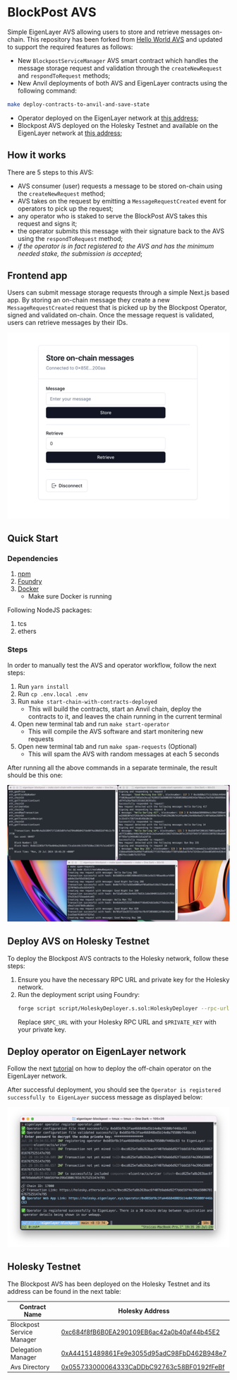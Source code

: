 # BlockPost AVS

Simple EigenLayer AVS allowing users to store and retrieve messages on-chain. This repository has been forked from [Hello World AVS](https://github.com/Layr-Labs/hello-world-avs) and updated to support the required features as follows:

- New `BlockpostServiceManager` AVS smart contract which handles the message storage request and validation through the `createNewRequest` and `respondToRequest` methods;
- New Anvil deployments of both AVS and EigenLayer contracts using the following command:

```bash
make deploy-contracts-to-anvil-and-save-state
```

- Operator deployed on the EigenLayer network at [this address](https://holesky.eigenlayer.xyz/operator/0xb85bf8c3faa466848bd5b14e0a79580bf446bc63);
- Blockpost AVS deployed on the Holesky Testnet and available on the EigenLayer network at [this address](https://holesky.eigenlayer.xyz/avs/0xc684f8fB6B0EA290109EB6ac42a0b40af44b45E2);

## How it works

There are 5 steps to this AVS:

- AVS consumer (user) requests a message to be stored on-chain using the `createNewRequest` method;
- AVS takes on the request by emitting a `MessageRequestCreated` event for operators to pick up the request;
- any operator who is staked to serve the BlockPost AVS takes this request and signs it;
- the operator submits this message with their signature back to the AVS using the `respondToRequest` method;
- _if the operator is in fact registered to the AVS and has the minimum needed stake, the submission is accepted_;

## Frontend app

Users can submit message storage requests through a simple Next.js based app. By storing an on-chain message they create a new `MessageRequestCreated` request that is picked up by the Blockpost Operator, signed and validated on-chain.
Once the message request is validated, users can retrieve messages by their IDs.

![Blockpost AVS frontend](./assets/blockpost_AVS_frontend.png)

## Quick Start

### Dependencies

1. [npm](https://docs.npmjs.com/downloading-and-installing-node-js-and-npm)
2. [Foundry](https://getfoundry.sh/)
3. [Docker](https://www.docker.com/get-started/)
   - Make sure Docker is running

Following NodeJS packages:

1. tcs
2. ethers

### Steps

In order to manually test the AVS and operator workflow, follow the next steps:

1. Run `yarn install`
2. Run `cp .env.local .env`
3. Run `make start-chain-with-contracts-deployed`
   - This will build the contracts, start an Anvil chain, deploy the contracts to it, and leaves the chain running in the current terminal
4. Open new terminal tab and run `make start-operator`
   - This will compile the AVS software and start monitering new requests
5. Open new terminal tab and run `make spam-requests` (Optional)
   - This will spam the AVS with random messages at each 5 seconds

After running all the above commands in a separate terminale, the result should be this one:

![EigenLayer local](./assets/avs_local.png)

## Deploy AVS on Holesky Testnet

To deploy the Blockpost AVS contracts to the Holesky network, follow these steps:

1. Ensure you have the necessary RPC URL and private key for the Holesky network.
2. Run the deployment script using Foundry:
   ```bash
   forge script script/HoleskyDeployer.s.sol:HoleskyDeployer --rpc-url $RPC_URL --private-key $PRIVATE_KEY --broadcast -vvvv
   ```
   Replace `$RPC_URL` with your Holesky RPC URL and `$PRIVATE_KEY` with your private key.

## Deploy operator on EigenLayer network

Follow the next [tutorial](https://docs.eigenlayer.xyz/eigenlayer/operator-guides/operator-installation) on how to deploy the off-chain operator on the EigenLayer network.

After successful deployment, you should see the `Operator is registered successfully to EigenLayer` success message as displayed below:

![Operator deployment](./assets/operator_deployment.png)

## Holesky Testnet

The Blockpost AVS has been deployed on the Holesky Testnet and its address can be found in the next table:

| Contract Name             | Holesky Address                                                                                                               |
| ------------------------- | ----------------------------------------------------------------------------------------------------------------------------- |
| Blockpost Service Manager | [0xc684f8fB6B0EA290109EB6ac42a0b40af44b45E2](https://holesky.etherscan.io/address/0xc684f8fB6B0EA290109EB6ac42a0b40af44b45E2) |
| Delegation Manager        | [0xA44151489861Fe9e3055d95adC98FbD462B948e7](https://holesky.etherscan.io/address/0xA44151489861Fe9e3055d95adC98FbD462B948e7) |
| Avs Directory             | [0x055733000064333CaDDbC92763c58BF0192fFeBf](https://holesky.etherscan.io/address/0x055733000064333CaDDbC92763c58BF0192fFeBf) |
